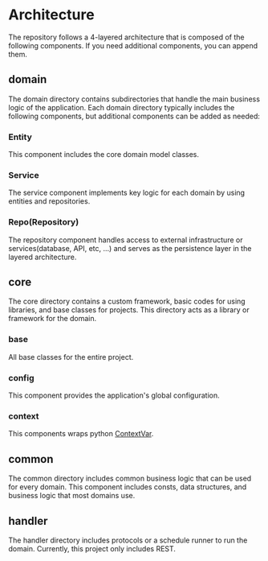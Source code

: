 # Architecture  
The repository follows a 4-layered architecture that is composed of the following components. If you need additional components, you can append them.


## domain
The domain directory contains subdirectories that handle the main business logic of the application. Each domain directory typically includes the following components, but additional components can be added as needed:
### Entity
This component includes the core domain model classes.

### Service
The service component implements key logic for each domain by using entities and repositories.

### Repo(Repository)
The repository component handles access to external infrastructure or services(database, API, etc, ...) and serves as the persistence layer in the layered architecture.


## core
The core directory contains a custom framework, basic codes for using libraries, and base classes for projects. This directory acts as a library or framework for the domain.

### base
All base classes for the entire project.

### config
This component provides the application's global configuration.

### context
This components wraps python [ContextVar](https://docs.python.org/3/library/contextvars.html).


## common
The common directory includes common business logic that can be used for every domain. This component includes consts, data structures, and business logic that most domains use.


## handler
The handler directory includes protocols or a schedule runner to run the domain. Currently, this project only includes REST.
